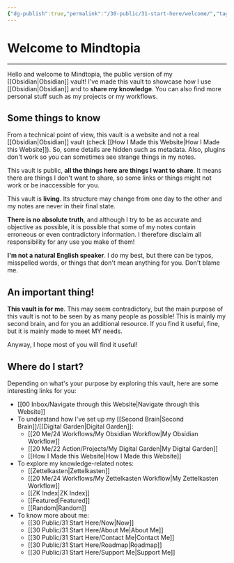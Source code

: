 ```yaml
---
{"dg-publish":true,"permalink":"/30-public/31-start-here/welcome/","tags":["gardenEntry"]}
---
```


# Welcome to Mindtopia
---
Hello and welcome to Mindtopia, the public version of my [[Obsidian\|Obsidian]] vault! I've made this vault to showcase how I use [[Obsidian\|Obsidian]] and to **share my knowledge**. You can also find more personal stuff such as my projects or my workflows.

## Some things to know
From a technical point of view, this vault is a website and not a real [[Obsidian\|Obsidian]] vault (check [[How I Made this Website\|How I Made this Website]]). So, some details are hidden such as metadata. Also, plugins don't work so you can sometimes see strange things in my notes.

This vault is public, **all the things here are things I want to share**. It means there are things I don't want to share, so some links or things might not work or be inaccessible for you.

This vault is **living**. Its structure may change from one day to the other and my notes are never in their final state.

**There is no absolute truth**, and although I try to be as accurate and objective as possible, it is possible that some of my notes contain erroneous or even contradictory information. I therefore disclaim all responsibility for any use you make of them!

**I'm not a natural English speaker**. I do my best, but there can be typos, misspelled words, or things that don't mean anything for you. Don't blame me.

## An important thing!
**This vault is for me**. This may seem contradictory, but the main purpose of this vault is not to be seen by as many people as possible! This is mainly my second brain, and for you an additional resource. If you find it useful, fine, but it is mainly made to meet MY needs.

Anyway, I hope most of you will find it useful!

## Where do I start?
Depending on what's your purpose by exploring this vault, here are some interesting links for you:

- [[00 Inbox/Navigate through this Website\|Navigate through this Website]]
- To understand how I've set up my [[Second Brain\|Second Brain]]/[[Digital Garden\|Digital Garden]]:
	- [[20 Me/24 Workflows/My Obsidian Workflow\|My Obsidian Workflow]]
	- [[20 Me/22 Action/Projects/My Digital Garden\|My Digital Garden]]
	- [[How I Made this Website\|How I Made this Website]]
- To explore my knowledge-related notes:
	- [[Zettelkasten\|Zettelkasten]]
	- [[20 Me/24 Workflows/My Zettelkasten Workflow\|My Zettelkasten Workflow]]
	- [[ZK Index\|ZK Index]]
	- [[Featured\|Featured]]
	- [[Random\|Random]]
- To know more about me:
	- [[30 Public/31 Start Here/Now\|Now]]
	- [[30 Public/31 Start Here/About Me\|About Me]]
	- [[30 Public/31 Start Here/Contact Me\|Contact Me]]
	- [[30 Public/31 Start Here/Roadmap\|Roadmap]]
	- [[30 Public/31 Start Here/Support Me\|Support Me]]